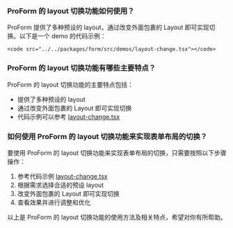 ### ProForm 的 layout 切换功能如何使用？

ProForm 提供了多种预设的 layout，通过改变外面包裹的 Layout 即可实现切换。以下是一个 demo 的代码示例：

```tsx
<code src="../../packages/form/src/demos/layout-change.tsx"></code>
```

### ProForm 的 layout 切换功能有哪些主要特点？

ProForm 的 layout 切换功能的主要特点包括：

- 提供了多种预设的 layout
- 通过改变外面包裹的 Layout 即可实现切换
- 代码示例可以参考 [layout-change.tsx](../../packages/form/src/demos/layout-change.tsx)

### 如何使用 ProForm 的 layout 切换功能来实现表单布局的切换？

要使用 ProForm 的 layout 切换功能来实现表单布局的切换，只需要按照以下步骤操作：

1. 参考代码示例 [layout-change.tsx](../../packages/form/src/demos/layout-change.tsx)
2. 根据需求选择合适的预设 layout
3. 改变外面包裹的 Layout 即可实现切换
4. 查看效果并进行调整和优化

以上是 ProForm 的 layout 切换功能的使用方法及相关特点，希望对你有所帮助。
